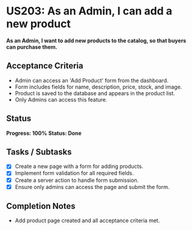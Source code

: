 # US203: As an Admin, I can add a new product

**As an Admin, I want to add new products to the catalog, so that buyers can purchase them.**

## Acceptance Criteria
- Admin can access an 'Add Product' form from the dashboard.
- Form includes fields for name, description, price, stock, and image.
- Product is saved to the database and appears in the product list.
- Only Admins can access this feature.

## Status
**Progress: 100%**
**Status: Done**

## Tasks / Subtasks
- [x] Create a new page with a form for adding products.
- [x] Implement form validation for all required fields.
- [x] Create a server action to handle form submission.
- [x] Ensure only admins can access the page and submit the form.

## Completion Notes
- Add product page created and all acceptance criteria met.
